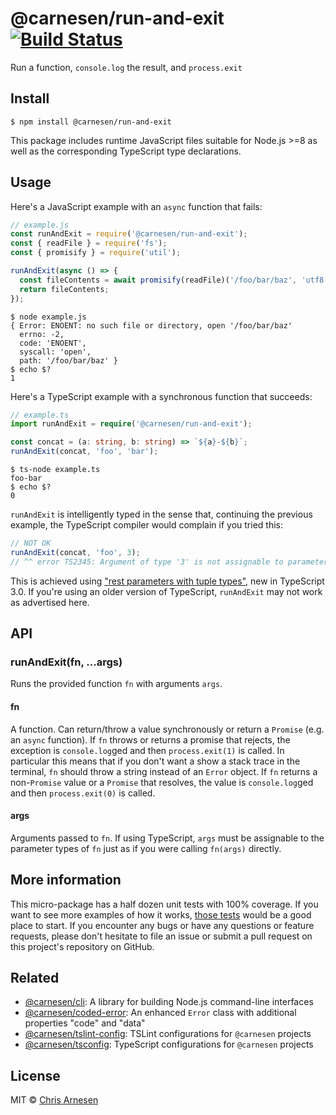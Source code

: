 # @carnesen/run-and-exit [![Build Status](https://travis-ci.com/carnesen/run-and-exit.svg?branch=master)](https://travis-ci.com/carnesen/run-and-exit)

Run a function, `console.log` the result, and `process.exit`

## Install

```
$ npm install @carnesen/run-and-exit
```
This package includes runtime JavaScript files suitable for Node.js >=8 as well as the corresponding TypeScript type declarations.

## Usage
Here's a JavaScript example with an `async` function that fails:

```js
// example.js
const runAndExit = require('@carnesen/run-and-exit');
const { readFile } = require('fs');
const { promisify } = require('util');

runAndExit(async () => {
  const fileContents = await promisify(readFile)('/foo/bar/baz', 'utf8');
  return fileContents;
});
```

```
$ node example.js
{ Error: ENOENT: no such file or directory, open '/foo/bar/baz'
  errno: -2,
  code: 'ENOENT',
  syscall: 'open',
  path: '/foo/bar/baz' }
$ echo $?
1
```

Here's a TypeScript example with a synchronous function that succeeds:

```ts
// example.ts
import runAndExit = require('@carnesen/run-and-exit');

const concat = (a: string, b: string) => `${a}-${b}`;
runAndExit(concat, 'foo', 'bar');
```

```
$ ts-node example.ts
foo-bar
$ echo $?
0
```
`runAndExit` is intelligently typed in the sense that, continuing the previous example, the TypeScript compiler would complain if you tried this:
```ts
// NOT OK
runAndExit(concat, 'foo', 3);
// ^^ error TS2345: Argument of type '3' is not assignable to parameter of type 'string'.
```
This is achieved using ["rest parameters with tuple types"](https://www.typescriptlang.org/docs/handbook/release-notes/typescript-3-0.html#rest-parameters-with-tuple-types), new in TypeScript 3.0. If you're using an older version of TypeScript, `runAndExit` may not work as advertised here.

## API

### runAndExit(fn, ...args)

Runs the provided function `fn` with arguments `args`.

#### fn

A function. Can return/throw a value synchronously or return a `Promise` (e.g. an `async` function). If `fn` throws or returns a promise that rejects, the exception is `console.log`ged and then `process.exit(1)` is called. In particular this means that if you don't want a show a stack trace in the terminal, `fn` should throw a string instead of an `Error` object. If `fn` returns a non-`Promise` value or a `Promise` that resolves, the value is `console.log`ged and then `process.exit(0)` is called.

#### args

Arguments passed to `fn`. If using TypeScript, `args` must be assignable to the parameter types of `fn` just as if you were calling `fn(args)` directly.

## More information
This micro-package has a half dozen unit tests with 100% coverage. If you want to see more examples of how it works, [those tests](src/__tests__) would be a good place to start. If you encounter any bugs or have any questions or feature requests, please don't hesitate to file an issue or submit a pull request on this project's repository on GitHub.

## Related
- [@carnesen/cli](https://github.com/carnesen/cli): A library for building Node.js command-line interfaces
- [@carnesen/coded-error](https://github.com/carnesen/coded-error): An enhanced `Error` class with additional properties "code" and "data"
- [@carnesen/tslint-config](https://github.com/carnesen/tslint-config): TSLint configurations for `@carnesen` projects
- [@carnesen/tsconfig](https://github.com/carnesen/tsconfig): TypeScript configurations for `@carnesen` projects

## License

MIT © [Chris Arnesen](https://www.carnesen.com)
